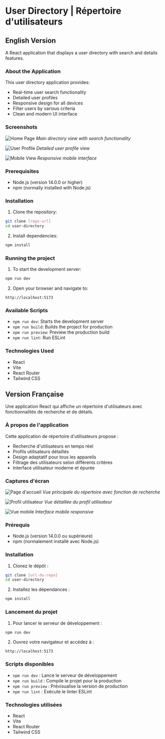 # User Directory | Répertoire d'utilisateurs

## English Version

A React application that displays a user directory with search and details features.

### About the Application

This user directory application provides:
- Real-time user search functionality
- Detailed user profiles
- Responsive design for all devices
- Filter users by various criteria
- Clean and modern UI interface

### Screenshots

![Home Page](src/screenshots/home.png)
*Main directory view with search functionality*

![User Profile](src/screenshots/profile.png)
*Detailed user profile view*

![Mobile View](src/screenshots/mobile.png)
*Responsive mobile interface*

### Prerequisites

- Node.js (version 14.0.0 or higher)
- npm (normally installed with Node.js)

### Installation

1. Clone the repository:
```bash
git clone [repo-url]
cd user-directory
```

2. Install dependencies:
```bash
npm install
```

### Running the project

1. To start the development server:
```bash
npm run dev
```

2. Open your browser and navigate to:
```
http://localhost:5173
```

### Available Scripts

- `npm run dev`: Starts the development server
- `npm run build`: Builds the project for production
- `npm run preview`: Preview the production build
- `npm run lint`: Run ESLint

### Technologies Used

- React
- Vite
- React Router
- Tailwind CSS

## Version Française

Une application React qui affiche un répertoire d'utilisateurs avec fonctionnalités de recherche et de détails.

### À propos de l'application

Cette application de répertoire d'utilisateurs propose :
- Recherche d'utilisateurs en temps réel
- Profils utilisateurs détaillés
- Design adaptatif pour tous les appareils
- Filtrage des utilisateurs selon différents critères
- Interface utilisateur moderne et épurée

### Captures d'écran

![Page d'accueil](src/screenshots/home.png)
*Vue principale du répertoire avec fonction de recherche*

![Profil utilisateur](src/screenshots/profile.png)
*Vue détaillée du profil utilisateur*

![Vue mobile](src/screenshots/mobile.png)
*Interface mobile responsive*

### Prérequis

- Node.js (version 14.0.0 ou supérieure)
- npm (normalement installé avec Node.js)

### Installation

1. Clonez le dépôt :
```bash
git clone [url-du-repo]
cd user-directory
```

2. Installez les dépendances :
```bash
npm install
```

### Lancement du projet

1. Pour lancer le serveur de développement :
```bash
npm run dev
```

2. Ouvrez votre navigateur et accédez à :
```
http://localhost:5173
```

### Scripts disponibles

- `npm run dev` : Lance le serveur de développement
- `npm run build` : Compile le projet pour la production
- `npm run preview` : Prévisualise la version de production
- `npm run lint` : Exécute le linter ESLint

### Technologies utilisées

- React
- Vite
- React Router
- Tailwind CSS
